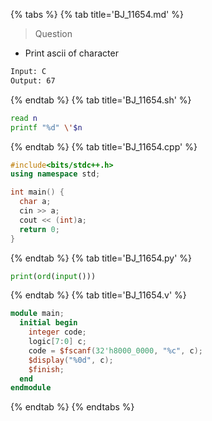 {% tabs %}
{% tab title='BJ_11654.md' %}

> Question

* Print ascii of character

```txt
Input: C
Output: 67
```

{% endtab %}
{% tab title='BJ_11654.sh' %}

```sh
read n
printf "%d" \'$n
```

{% endtab %}
{% tab title='BJ_11654.cpp' %}

```cpp
#include<bits/stdc++.h>
using namespace std;

int main() {
  char a;
  cin >> a;
  cout << (int)a;
  return 0;
}
```

{% endtab %}
{% tab title='BJ_11654.py' %}

```py
print(ord(input()))
```

{% endtab %}
{% tab title='BJ_11654.v' %}

```v
module main;
  initial begin
    integer code;
    logic[7:0] c;
    code = $fscanf(32'h8000_0000, "%c", c);
    $display("%0d", c);
    $finish;
  end
endmodule
```

{% endtab %}
{% endtabs %}
